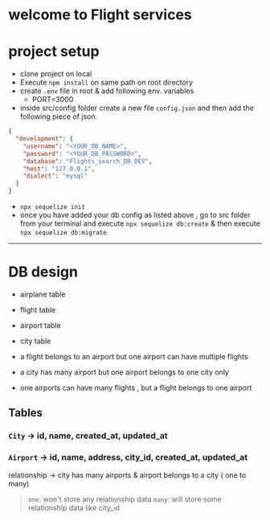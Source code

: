 # welcome to Flight services

# project setup 
- clone project on local
- Execute `npm install` on same path on root directory
- create `.env` file in root & add following env. variables
    - PORT=3000
- inside src/config folder create a new file `config.json` and then add the following piece of json.

```json
{
  "development": {
    "username": "<YOUR_DB_NAME>",
    "password": "<YOUR_DB_PASSWORD>",
    "database": "Flights_search_DB_DEV",
    "host": "127.0.0.1",
    "dialect": "mysql"
  }
}
```
- `npx sequelize init`
- once you have added your db config as listed above , go to src folder from your terminal and execute `npx sequelize db:create` & then execute `npx sequelize db:migrate`
---
 
# DB design
  - airplane table 
  - flight table
  - airport table
  - city table

  - a flight belongs to an airport but one airport can have multiple flights
  - a city has many airport but one airport belongs to one city only
  - one airports can have many flights , but a flight belongs to one airport
  

## Tables

### `City` -> id, name, created_at, updated_at
### `Airport` -> id, name, address, city_id, created_at, updated_at  
  relationship -> city has many airports & airport belongs to a city ( one to many)
  > `one`: won't store any relationship data
  > `many`: will store some relationship data like city_id





